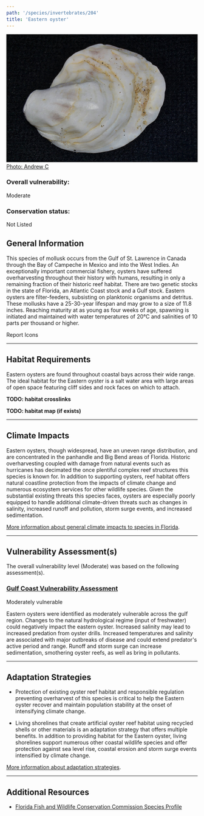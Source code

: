 ```yaml
---
path: '/species/invertebrates/204'
title: 'Eastern oyster'
---
```


<content-header icon="marine_invertebrates" title="Eastern oyster" subtitle="Crassostrea virginica"></content-header>

<div id="TopSection">

<div class="header-photo"><img src="204.jpg" alt="Photo for Eastern oyster"/>
<figcaption><a href="https://commons.wikimedia.org/w/index.php?curid=38628727" target="_blank" rel="noopener noreferrer">Photo: Andrew C</a></figcaption></div>

<div>

### Overall vulnerability:

<div class="vulnerability vulnerability-moderate">Moderate</div>

### Conservation status:

Not Listed

</div>
</div>

## General Information

This species of mollusk occurs from the Gulf of St. Lawrence in Canada through the Bay of Campeche in Mexico and into the West Indies. An exceptionally important commercial fishery, oysters have suffered overharvesting throughout their history with humans, resulting in only a remaining fraction of their historic reef habitat.  There are two genetic stocks in the state of Florida, an Atlantic Coast stock and a Gulf stock. Eastern oysters are filter-feeders, subsisting on planktonic organisms and detritus. These mollusks have a 25-30-year lifespan and may grow to a size of 11.8 inches.  Reaching maturity at as young as four weeks of age, spawning is initiated and maintained with water temperatures of 20°C and salinities of 10 parts per thousand or higher.

Report Icons

<hr />

## Habitat Requirements



Eastern oysters are found throughout coastal bays across their wide range. The ideal habitat for the Eastern oyster is a salt water area with large areas of open space featuring cliff sides and rock faces on which to attach.

**TODO: habitat crosslinks**

**TODO: habitat map (if exists)**

<hr />

## Climate Impacts

Eastern oysters, though widespread, have an uneven range distribution, and are concentrated in the panhandle and Big Bend areas of Florida.  Historic overharvesting coupled with damage from natural events such as hurricanes has decimated the once plentiful complex reef structures this species is known for.  In addition to supporting oysters, reef habitat offers natural coastline protection from the impacts of climate change and numerous ecosystem services for other wildlife species.  Given the substantial existing threats this species faces, oysters are especially poorly equipped to handle additional climate-driven threats such as changes in salinity, increased runoff and pollution, storm surge events, and increased sedimentation.

[More information about general climate impacts to species in Florida](/impacts/species).



<hr />

## Vulnerability Assessment(s)

The overall vulnerability level (Moderate) was based on the following assessment(s).
#### 
<div class="vulnerability-header">
<h3><a href="/impacts/vulnerability/gcva">Gulf Coast Vulnerability Assessment</a></h3>
<div class="vulnerability vulnerability-moderate">Moderately vulnerable</div>
</div> 

Eastern oysters were identified as moderately vulnerable across the gulf region.  Changes to the natural hydrological regime (input of freshwater) could negatively impact the eastern oyster.  Increased salinity may lead to increased predation from oyster drills.  Increased temperatures and salinity are associated with major outbreaks of disease and could extend predator's active period and range.  Runoff and storm surge can increase sedimentation, smothering oyster reefs, as well as bring in pollutants.


<hr />

## Adaptation Strategies

- Protection of existing oyster reef habitat and responsible regulation preventing overharvest of this species is critical to help the Eastern oyster recover and maintain population stability at the onset of intensifying climate change.

- Living shorelines that create artificial oyster reef habitat using recycled shells or other materials is an adaptation strategy that offers multiple benefits.  In addition to providing habitat for the Eastern oyster, living shorelines support numerous other coastal wildlife species and offer protection against sea level rise, coastal erosion and storm surge events intensified by climate change.

[More information about adaptation strategies](/strategies).

<hr />


## Additional Resources

- [Florida Fish and Wildlife Conservation Commission Species Profile](https://myfwc.com/media/12470/51-eastern-oyster-2016.pdf)
